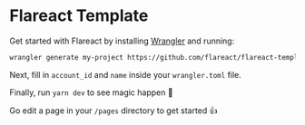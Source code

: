 # Flareact Template

Get started with Flareact by installing [Wrangler](https://github.com/cloudflare/wrangler) and running:

```bash
wrangler generate my-project https://github.com/flareact/flareact-template
```

Next, fill in `account_id` and `name` inside your `wrangler.toml` file.

Finally, run `yarn dev` to see magic happen 🎉

Go edit a page in your `/pages` directory to get started 👍
